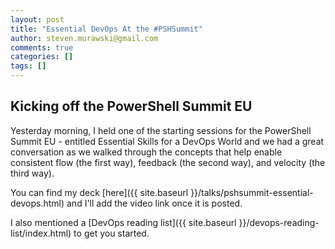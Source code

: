 ```yaml
---
layout: post
title: "Essential DevOps At the #PSHSummit"
author: steven.murawski@gmail.com
comments: true
categories: []
tags: []
---
```


## Kicking off the PowerShell Summit EU

Yesterday morning, I held one of the starting sessions for the PowerShell Summit EU - entitled Essential Skills for a DevOps World and we had a great conversation as we walked through the concepts that help enable consistent flow (the first way), feedback (the second way), and velocity (the third way).

You can find my deck [here]({{ site.baseurl }}/talks/pshsummit-essential-devops.html) and I'll add the video link once it is posted.

I also mentioned a [DevOps reading list]({{ site.baseurl }}/devops-reading-list/index.html) to get you started.